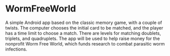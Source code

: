 WormFreeWorld
=============

A simple Android app based on the classic memory game, with a couple of twists.  The computer chooses the initial card to be matched, and the player has a time limit to choose a match. There are levels for matching doublets, triplets, and quadruplets.
The app will be used to help raise money for the nonprofit Worm Free World, which funds research to combat parasitic worm infections.
